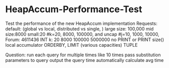 # HeapAccum-Performance-Test
Test the performance of the new HeapAccum implementation
Requests:
default: (global vs local, distributed vs single, )
large size: 100,000
mid size:8000
small:20
#k=20, 8000, 100000, and uncap
#j=10, 1000, 10000, 
Forum: 4611436
INT k: 20 8000 100000 5000000
no PRINT or PRINT size()
local accumulator
ORDERBY, LIMIT (various capacities)
TUPLE<more elements>

Question: 
run each query for multiple times like 10 times
pass substitution parameters to query
output the query time
automatically calculate avg time
